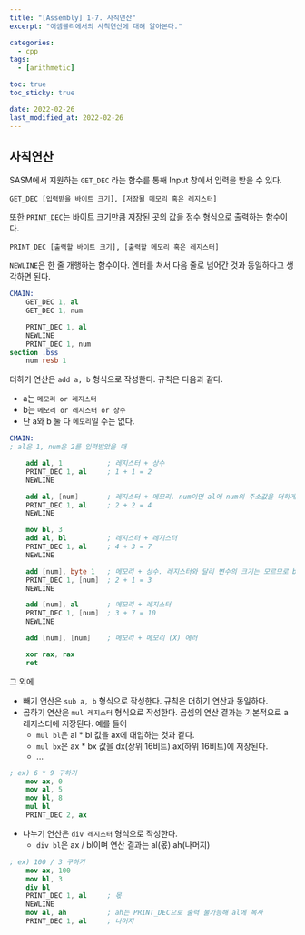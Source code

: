 ```yaml
---
title: "[Assembly] 1-7. 사칙연산"
excerpt: "어셈블리에서의 사칙연산에 대해 알아본다."

categories:
  - cpp
tags:
  - [arithmetic]

toc: true
toc_sticky: true

date: 2022-02-26
last_modified_at: 2022-02-26
---
```


## 사칙연산
SASM에서 지원하는 `GET_DEC` 라는 함수를 통해 Input 창에서 입력을 받을 수 있다.

```
GET_DEC [입력받을 바이트 크기], [저장될 메모리 혹은 레지스터]
```

또한 `PRINT_DEC`는 바이트 크기만큼 저장된 곳의 값을 정수 형식으로 출력하는 함수이다.

```
PRINT_DEC [출력할 바이트 크기], [출력할 메모리 혹은 레지스터]
```

`NEWLINE`은 한 줄 개행하는 함수이다. 엔터를 쳐서 다음 줄로 넘어간 것과 동일하다고 생각하면 된다.

```nasm
CMAIN:
    GET_DEC 1, al
    GET_DEC 1, num

    PRINT_DEC 1, al
    NEWLINE
    PRINT_DEC 1, num
section .bss
    num resb 1
```

더하기 연산은 `add a, b` 형식으로 작성한다. 규칙은 다음과 같다.
* a는 `메모리 or 레지스터`
* b는 `메모리 or 레지스터 or 상수`
* 단 a와 b 둘 다 `메모리`일 수는 없다.

```nasm
CMAIN:
; al은 1, num은 2를 입력받았을 때

    add al, 1           ; 레지스터 + 상수
    PRINT_DEC 1, al     ; 1 + 1 = 2
    NEWLINE

    add al, [num]       ; 레지스터 + 메모리. num이면 al에 num의 주소값을 더하게 되므로 에러.
    PRINT_DEC 1, al     ; 2 + 2 = 4
    NEWLINE    

    mov bl, 3
    add al, bl          ; 레지스터 + 레지스터
    PRINT_DEC 1, al     ; 4 + 3 = 7
    NEWLINE

    add [num], byte 1   ; 메모리 + 상수. 레지스터와 달리 변수의 크기는 모르므로 byte로 1바이트짜리 상수임을 명시
    PRINT_DEC 1, [num]  ; 2 + 1 = 3
    NEWLINE

    add [num], al       ; 메모리 + 레지스터
    PRINT_DEC 1, [num]  ; 3 + 7 = 10
    NEWLINE

    add [num], [num]    ; 메모리 + 메모리 (X) 에러

    xor rax, rax
    ret
```

그 외에
* 빼기 연산은 `sub a, b` 형식으로 작성한다. 규칙은 더하기 연산과 동일하다.
* 곱하기 연산은 `mul 레지스터` 형식으로 작성한다. 곱셈의 연산 결과는 기본적으로 a 레지스터에 저장된다. 예를 들어
    - `mul bl`은 al * bl 값을 ax에 대입하는 것과 같다. 
    - `mul bx`은 ax * bx 값을 dx(상위 16비트) ax(하위 16비트)에 저장된다.
    - ...

```nasm
; ex) 6 * 9 구하기
    mov ax, 0
    mov al, 5
    mov bl, 8
    mul bl
    PRINT_DEC 2, ax
```

* 나누기 연산은 `div 레지스터` 형식으로 작성한다.
    - `div bl`은 ax / bl이며 연산 결과는 al(몫) ah(나머지)
```nasm
; ex) 100 / 3 구하기
    mov ax, 100
    mov bl, 3
    div bl
    PRINT_DEC 1, al     ; 몫
    NEWLINE
    mov al, ah          ; ah는 PRINT_DEC으로 출력 불가능해 al에 복사
    PRINT_DEC 1, al     ; 나머지
```